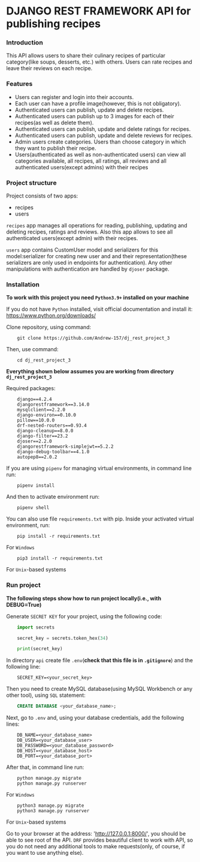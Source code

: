 # DJANGO REST FRAMEWORK API for publishing recipes

### Introduction
This API allows users to share their culinary recipes of particular category(like soups, desserts, etc.) with others. Users can rate recipes and leave their reviews on each recipe.

### Features 
* Users can register and login into their accounts.
* Each user can have a profile image(however, this is not obligatory).
* Authenticated users can publish, update and delete recipes.
* Authenticated users can publish up to 3 images for each of their recipes(as well as delete them).
* Authenticated users can publish, update and delete ratings for recipes.
* Authenticated users can publish, update and delete reviews for recipes.
* Admin users create categories. Users than choose category in which they want to publish their recipe.
* Users(authenticated as well as non-authenticated users) can view all categories available, all recipes, all ratings, all reviews and all authenticated users(except admins) with their recipes


### Project structure
Project consists of two apps:
- recipes
- users

`recipes` app manages all operations for reading, publishing, updating and deleting recipes, ratings and reviews. Also this app allows to see all authenticated users(except admin) with their recipes.

`users` app contains CustomUser model and serializers for this model:serializer for creating new user and and their representation(these serializers are only used in endpoints for authentication). Any other manipulations with authentication are handled by `djoser` package.

### Installation

**To work with this project you need `Python3.9+` installed on your machine**

If you do not have `Python` installed, 
visit official documentation and install it: https://www.python.org/downloads/

Clone repository, using command:
```
    git clone https://github.com/Andrew-157/dj_rest_project_3
```

Then, use command:
```
    cd dj_rest_project_3
```

**Everything shown below assumes you are working from directory `dj_rest_project_3`**

Required packages:
```
    django==4.2.4
    djangorestframework==3.14.0
    mysqlclient==2.2.0
    django-environ==0.10.0
    pillow==10.0.0
    drf-nested-routers==0.93.4
    django-cleanup==8.0.0
    django-filter==23.2
    djoser==2.2.0
    djangorestframework-simplejwt==5.2.2
    django-debug-toolbar==4.1.0
    autopep8==2.0.2
```

If you are using `pipenv` for managing virtual environments, in command line run:
```
    pipenv install
```
And then to activate environment run:
```
    pipenv shell
```

You can also use file `requirements.txt` with pip.
Inside your activated virtual environment, run:
```
    pip install -r requirements.txt
```
For `Windows`
```
    pip3 install -r requirements.txt
```
For `Unix`-based systems

### Run project

**The following steps show how to run project locally(i.e., with DEBUG=True)**

Generate `SECRET KEY` for your project, using the following code:
```python
    import secrets

    secret_key = secrets.token_hex(34)

    print(secret_key)
```

In directory `api` create file `.env`(**check that this file is in `.gitignore`**) and the following line:
```
    SECRET_KEY=<your_secret_key>
```

Then you need to create MySQL database(using MySQL Workbench or any other tool), using `SQL` statement:
```SQL
    CREATE DATABASE <your_database_name>;
```

Next, go to `.env` and, using your database credentials, add the following lines:
```
    DB_NAME=<your_database_name>
    DB_USER=<your_database_user>
    DB_PASSWORD=<your_database_password>
    DB_HOST=<your_database_host>
    DB_PORT=<your_database_port>
```

After that, in command line run:
```
    python manage.py migrate
    python manage.py runserver
```
For `Windows`
```
    python3 manage.py migrate
    python3 manage.py runserver
```
For `Unix`-based systems

Go to your browser at the address: 'http://127.0.0.1:8000/', you should be able to see root of the API. `DRF`
provides beautiful client to work with API, so you do not need any additional tools to make requests(only, of course, if you want to use anything else).